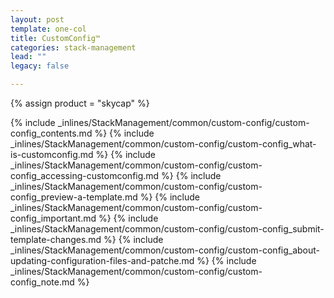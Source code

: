 ```yaml
---
layout: post
template: one-col
title: CustomConfig™
categories: stack-management
lead: ""
legacy: false

---
```

{% assign product = "skycap" %}

{% include _inlines/StackManagement/common/custom-config/custom-config_contents.md %}
{% include _inlines/StackManagement/common/custom-config/custom-config_what-is-customconfig.md %}
{% include _inlines/StackManagement/common/custom-config/custom-config_accessing-customconfig.md %}
{% include _inlines/StackManagement/common/custom-config/custom-config_preview-a-template.md %}
{% include _inlines/StackManagement/common/custom-config/custom-config_important.md %}
{% include _inlines/StackManagement/common/custom-config/custom-config_submit-template-changes.md %}
{% include _inlines/StackManagement/common/custom-config/custom-config_about-updating-configuration-files-and-patche.md %}
{% include _inlines/StackManagement/common/custom-config/custom-config_note.md %}
